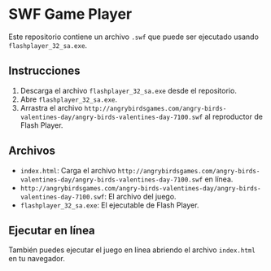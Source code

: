 # SWF Game Player

Este repositorio contiene un archivo `.swf` que puede ser ejecutado usando `flashplayer_32_sa.exe`.

## Instrucciones

1. Descarga el archivo `flashplayer_32_sa.exe` desde el repositorio.
2. Abre `flashplayer_32_sa.exe`.
3. Arrastra el archivo `http://angrybirdsgames.com/angry-birds-valentines-day/angry-birds-valentines-day-7100.swf` al reproductor de Flash Player.

## Archivos

- `index.html`: Carga el archivo `http://angrybirdsgames.com/angry-birds-valentines-day/angry-birds-valentines-day-7100.swf` en línea.
- `http://angrybirdsgames.com/angry-birds-valentines-day/angry-birds-valentines-day-7100.swf`: El archivo del juego.
- `flashplayer_32_sa.exe`: El ejecutable de Flash Player.

## Ejecutar en línea

También puedes ejecutar el juego en línea abriendo el archivo `index.html` en tu navegador.
